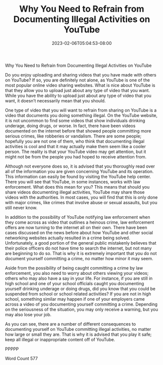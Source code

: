 ﻿---
title: "Why You Need to Refrain from Documenting Illegal Activities on YouTube"
date: 2023-02-06T05:04:53-08:00
description: "YouTube Tips for Web Success"
featured_image: "/images/YouTube.jpg"
tags: ["YouTube"]
---

Why You Need to Refrain from Documenting Illegal Activities on YouTube

Do you enjoy uploading and sharing videos that you have made with others on YouTube? If so, you are definitely not alone, as YouTube is one of the most popular online video sharing websites.  What is nice about YouTube is that they allow you to upload just about any type of video that you want.  While you have the ability to upload just about any type of video that you want, it doesn’t necessarily mean that you should.

One type of video that you will want to refrain from sharing on YouTube is a video that documents you doing something illegal.  On the YouTube website, it is not uncommon to find some videos that show individuals drinking underage, doing drugs, or worse.  In fact, there have been videos documented on the internet before that showed people committing more serious crimes, like robberies or vandalism.  There are some people; hopefully you are not one of them, who think that documenting illegal activities is cool and that it may actually make them seem like a cooler person.  The reality is that your YouTube video may get attention, but it might not be from the people you had hoped to receive attention from.

Although not everyone does so, it is advised that you thoroughly read over all of the information you are given concerning YouTube and its operation. This information can easily be found by visiting the YouTube help center.  There you will see that YouTube, in some instances, works with law enforcement.  What does this mean for you?  This means that should you share videos documenting illegal activities, YouTube may share those videos with the authorities.  In most cases, you will find that this is only done with major crimes, like crimes that involve abuse or sexual assaults, but you still never know. 

In addition to the possibility of YouTube notifying law enforcement when they come across as video that outlines a heinous crime, law enforcement offers are now turning to the internet all on their own.  There have been cases discussed on the news before about how YouTube and other social networking websites actually resulted in a crime being solved.  Unfortunately, a good portion of the general public mistakenly believes that their police officers do not have time to search the internet, but not many are beginning to do so.  That is why it is extremely important that you do not document yourself committing a crime, no matter how minor it may seem.

Aside from the possibility of being caught committing a crime by law enforcement, you also need to worry about others viewing your videos; others who may also have a say in your life.  For instance, if you are still in high school and one of your school officials caught you documenting yourself drinking underage or doing drugs, did you know that you could be suspended from school or school related activities?  If you are not in high school, something similar may happen if one of your employers came across a video of you documenting yourself committing a crime.  Depending on the seriousness of the situation, you may only receive a warning, but you may also lose your job.

As you can see, there are a number of different consequences to documenting yourself on YouTube committing illegal activities, no matter how large or small they are. That is why it is advised that you play it safe; keep all illegal or inappropriate content off of YouTube.

PPPPP

Word Count 577



